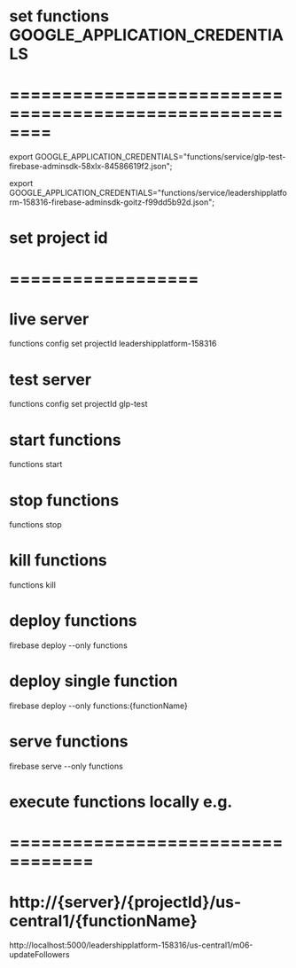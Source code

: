 # set functions GOOGLE_APPLICATION_CREDENTIALS

# ========================================================

export GOOGLE_APPLICATION_CREDENTIALS="functions/service/glp-test-firebase-adminsdk-58xlx-84586619f2.json";

export GOOGLE_APPLICATION_CREDENTIALS="functions/service/leadershipplatform-158316-firebase-adminsdk-goitz-f99dd5b92d.json";

# set project id

# ==================

# live server

functions config set projectId leadershipplatform-158316

# test server

functions config set projectId glp-test

# start functions

functions start

# stop functions

functions stop

# kill functions

functions kill

# deploy functions

firebase deploy --only functions

# deploy single function

firebase deploy --only functions:{functionName}

# serve functions

firebase serve --only functions

# execute functions locally e.g.

# ==================================

# http://{server}/{projectId}/us-central1/{functionName}

http://localhost:5000/leadershipplatform-158316/us-central1/m06-updateFollowers
